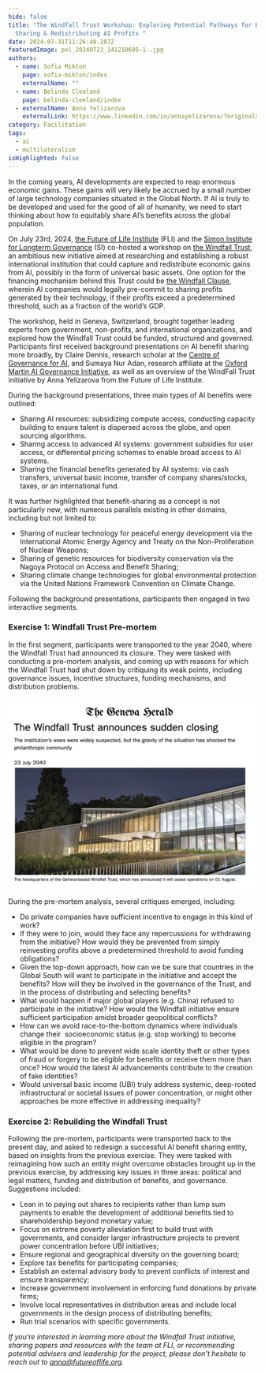 ```yaml
---
hide: false
title: "The Windfall Trust Workshop: Exploring Potential Pathways for Benefit
  Sharing & Redistributing AI Profits "
date: 2024-07-31T11:26:48.287Z
featuredImage: pxl_20240723_141210695-1-.jpg
authors:
  - name: Sofia Mikton
    page: sofia-mikton/index
    externalName: ""
  - name: Belinda Cleeland
    page: belinda-cleeland/index
  - externalName: Anna Yelizarova
    externalLink: https://www.linkedin.com/in/annayelizarova/?originalSubdomain=fr
category: Facilitation
tags:
  - ai
  - multilateralism
isHighlighted: false
---
```

In the coming years, AI developments are expected to reap enormous economic gains. These gains will very likely be accrued by a small number of large technology companies situated in the Global North. If AI is truly to be developed and used for the good of all of humanity, we need to start thinking about how to equitably share AI’s benefits across the global population.

On July 23rd, 2024, [the Future of Life Institute](https://futureoflife.org/) (FLI) and the [Simon Institute for Longterm Governance](https://www.simoninstitute.ch/) (SI) co-hosted a workshop on [the Windfall Trust](https://futureoflife.org/project/the-windfall-trust/), an ambitious new initiative aimed at researching and establishing a robust international institution that could capture and redistribute economic gains from AI, possibly in the form of universal basic assets. One option for the financing mechanism behind this Trust could be [the Windfall Clause](https://www.fhi.ox.ac.uk/windfallclause/), wherein AI companies would legally pre-commit to sharing profits generated by their technology, if their profits exceed a predetermined threshold, such as a fraction of the world’s GDP. 

The workshop, held in Geneva, Switzerland, brought together leading experts from government, non-profits, and international organizations, and explored how the Windfall Trust could be funded, structured and governed. Participants first received background presentations on AI benefit sharing more broadly, by Claire Dennis, research scholar at the [Centre of Governance for AI](https://www.governance.ai/), and Sumaya Nur Adan, research affiliate at the [Oxford Martin AI Governance Initiative](https://www.oxfordmartin.ox.ac.uk/ai-governance), as well as an overview of the WindFall Trust initiative by Anna Yelizarova from the Future of Life Institute. 

During the background presentations, three main types of AI benefits were outlined: 

* Sharing AI resources: subsidizing compute access, conducting capacity building to ensure talent is dispersed across the globe, and open sourcing algorithms. 
* Sharing access to advanced AI systems: government subsidies for user access, or differential pricing schemes to enable broad access to AI systems. 
* Sharing the financial benefits generated by AI systems: via cash transfers, universal basic income, transfer of company shares/stocks, taxes, or an international fund. 

It was further highlighted that benefit-sharing as a concept is not particularly new, with numerous parallels existing in other domains, including but not limited to: 

* Sharing of nuclear technology for peaceful energy development via the International Atomic Energy Agency and Treaty on the Non-Proliferation of Nuclear Weapons;
* Sharing of genetic resources for biodiversity conservation via the Nagoya Protocol on Access and Benefit Sharing; 
* Sharing climate change technologies for global environmental protection via the United Nations Framework Convention on Climate Change. 

Following the background presentations, participants then engaged in two interactive segments. 

### Exercise 1: Windfall Trust Pre-mortem

In the first segment, participants were transported to the year 2040, where the Windfall Trust had announced its closure. They were tasked with conducting a pre-mortem analysis, and coming up with reasons for which the Windfall Trust had shut down by critiquing its weak points, including governance issues, incentive structures, funding mechanisms, and distribution problems. 

![](screenshot-2024-07-31-at-13.31.53.png)

During the pre-mortem analysis, several critiques emerged, including: 

* Do private companies have sufficient incentive to engage in this kind of work? 
* If they were to join, would they face any repercussions for withdrawing from the initiative? How would they be prevented from simply reinvesting profits above a predetermined threshold to avoid funding obligations?
* Given the top-down approach, how can we be sure that countries in the Global South will want to participate in the initiative and accept the benefits? How will they be involved in the governance of the Trust, and in the process of distributing and selecting benefits? 
* What would happen if major global players (e.g. China) refused to participate in the initiative? How would the Windfall initiative ensure sufficient participation amidst broader geopolitical conflicts?
* How can we avoid race-to-the-bottom dynamics where individuals change their  socioeconomic status (e.g. stop working) to become eligible in the program?
* What would be done to prevent wide scale identity theft or other types of fraud or forgery to be eligible for benefits or receive them more than once? How would the latest AI advancements contribute to the creation of fake identities?
* Would universal basic income (UBI) truly address systemic, deep-rooted infrastructural or societal issues of power concentration, or might other approaches be more effective in addressing inequality? 

### Exercise 2: Rebuilding the Windfall Trust 

Following the pre-mortem, participants were transported back to the present day, and asked to redesign a successful AI benefit sharing entity, based on insights from the previous exercise. They were tasked with reimagining how such an entity might overcome obstacles brought up in the previous exercise, by addressing key issues in three areas: political and legal matters, funding and distribution of benefits, and governance. Suggestions included: 

* Lean in to paying out shares to recipients rather than lump sum payments to enable the development of additional benefits tied to shareholdership beyond monetary value;
* Focus on extreme poverty alleviation first to build trust with governments, and consider larger infrastructure projects to prevent power concentration before UBI initiatives;
* Ensure regional and geographical diversity on the governing board;
* Explore tax benefits for participating companies;
* Establish an external advisory body to prevent conflicts of interest and ensure transparency;
* Increase government involvement in enforcing fund donations by private firms;
* Involve local representatives in distribution areas and include local governments in the design process of distributing benefits;
* Run trial scenarios with specific governments.

*If you’re interested in learning more about the Windfall Trust initiative, sharing papers and resources with the team at FLI, or recommending potential advisers and leadership for the project, please don’t hesitate to reach out to [anna@futureoflife.org](mailto:anna@futureoflife.org).*